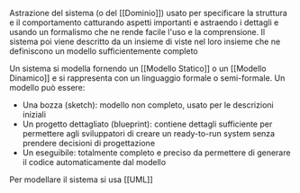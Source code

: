 Astrazione del sistema (o del [[Dominio]]) usato per specificare la struttura e il comportamento catturando aspetti importanti e astraendo i dettagli e usando un formalismo che ne rende facile l'uso e la comprensione.
Il sistema poi viene descritto da un insieme di viste nel loro insieme che ne definiscono un modello sufficientemente completo

Un sistema si modella fornendo un [[Modello Statico]] o un [[Modello Dinamico]] e si rappresenta con un linguaggio formale o semi-formale.
Un modello può essere:
- Una bozza (sketch): modello non completo, usato per le descrizioni iniziali
- Un progetto dettagliato (blueprint): contiene dettagli sufficiente per permettere agli sviluppatori di creare un ready-to-run system senza prendere decisioni di progettazione
- Un eseguibile: totalmente completo e preciso da permettere di generare il codice automaticamente dal modello

Per modellare il sistema si usa [[UML]]

